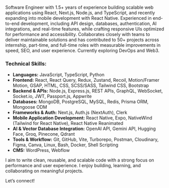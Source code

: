 Software Engineer with 1.5+ years of experience building scalable web applications using React, Next.js, Node.js, and TypeScript, and recently expanding into mobile development with React Native. Experienced in end-to-end development, including API design, databases, authentication, AI integrations, and real-time features, while crafting responsive UIs optimized for performance and accessibility. Collaborates closely with teams to deliver maintainable solutions and has contributed to 50+ projects across internship, part-time, and full-time roles with measurable improvements in speed, SEO, and user experience. Currently exploring DevOps and Web3.

### Technical Skills:

- **Languages:** JavaScript, TypeScript, Python
- **Frontend:** React, React Query, Redux, Zustand, Recoil, Motion/Framer Motion, GSAP, HTML, CSS, SCSS/SASS, Tailwind CSS, Bootstrap
- **Backend & APIs:** Node.js, Express.js, REST APIs, GraphQL, WebSocket, Socket.io, JWT, Passport.js, Appwrite
- **Databases:** MongoDB, PostgreSQL, MySQL, Redis, Prisma ORM, Mongoose ODM
- **Frameworks & Auth:** Next.js, Auth.js (NextAuth), Clerk
- **Mobile Application Development:** React Native, Expo, NativeWind (Tailwind for React Native), React Native Reanimated
- **AI & Vector Database Integration:** OpenAI API, Gemini API, Hugging Face, Groq, Pinecone, Qdrant
- **Tools & Workflow:** Git, GitHub, Vite, Turborepo, Postman, Cloudinary, Figma, Canva, Linux, Bash, Docker, Shell Scripting
- **CMS:** WordPress, Webflow

I aim to write clean, reusable, and scalable code with a strong focus on performance and user experience. I enjoy building, learning, and collaborating on meaningful projects.

Let’s connect!
